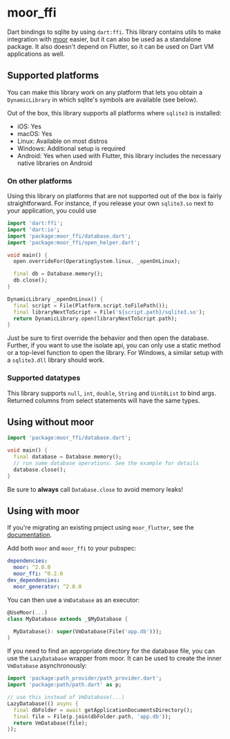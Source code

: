 # moor_ffi

Dart bindings to sqlite by using `dart:ffi`. This library contains utils to make
integration with [moor](https://pub.dev/packages/moor) easier, but it can also be used
as a standalone package. It also doesn't depend on Flutter, so it can be used on Dart VM
applications as well.

## Supported platforms
You can make this library work on any platform that lets you obtain a `DynamicLibrary`
in which sqlite's symbols are available (see below).

Out of the box, this library supports all platforms where `sqlite3` is installed:
- iOS: Yes 
- macOS: Yes
- Linux: Available on most distros
- Windows: Additional setup is required
- Android: Yes when used with Flutter, this library includes the necessary native libraries on Android

### On other platforms
Using this library on platforms that are not supported out of the box is fairly 
straightforward. For instance, if you release your own `sqlite3.so` next to your application,
you could use
```dart
import 'dart:ffi';
import 'dart:io';
import 'package:moor_ffi/database.dart';
import 'package:moor_ffi/open_helper.dart';

void main() {
  open.overrideFor(OperatingSystem.linux, _openOnLinux);

  final db = Database.memory();
  db.close();
}

DynamicLibrary _openOnLinux() {
  final script = File(Platform.script.toFilePath());
  final libraryNextToScript = File('${script.path}/sqlite3.so');
  return DynamicLibrary.open(libraryNextToScript.path);
}
```
Just be sure to first override the behavior and then open the database. Further,
if you want to use the isolate api, you can only use a static method or a top-level
function to open the library. For Windows, a similar setup with a `sqlite3.dll` library
should work.

### Supported datatypes
This library supports `null`, `int`, `double`, `String` and `Uint8List` to bind args.
Returned columns from select statements will have the same types.

## Using without moor
```dart
import 'package:moor_ffi/database.dart';

void main() {
  final database = Database.memory();
  // run some database operations. See the example for details
  database.close();
}
```

Be sure to __always__ call `Database.close` to avoid memory leaks!

## Using with moor
If you're migrating an existing project using `moor_flutter`, see the 
[documentation](https://moor.simonbinder.eu/docs/other-engines/vm/#migrating-from-moor-flutter-to-moor-ffi).

Add both `moor` and `moor_ffi` to your pubspec:
```yaml
dependencies:
  moor: ^2.0.0
  moor_ffi: ^0.2.0
dev_dependencies:
  moor_generator: ^2.0.0
```

You can then use a `VmDatabase` as an executor:
```dart
@UseMoor(...)
class MyDatabase extends _$MyDatabase {

  MyDatabase(): super(VmDatabase(File('app.db')));
}
```
If you need to find an appropriate directory for the database file, you can use the `LazyDatabase` wrapper
from moor. It can be used to create the inner `VmDatabase` asynchronously:
```dart
import 'package:path_provider/path_provider.dart';
import 'package:path/path.dart' as p;

// use this instead of VmDatabase(...)
LazyDatabase(() async {
  final dbFolder = await getApplicationDocumentsDirectory();
  final file = File(p.join(dbFolder.path, 'app.db'));
  return VmDatabase(file);
});
```